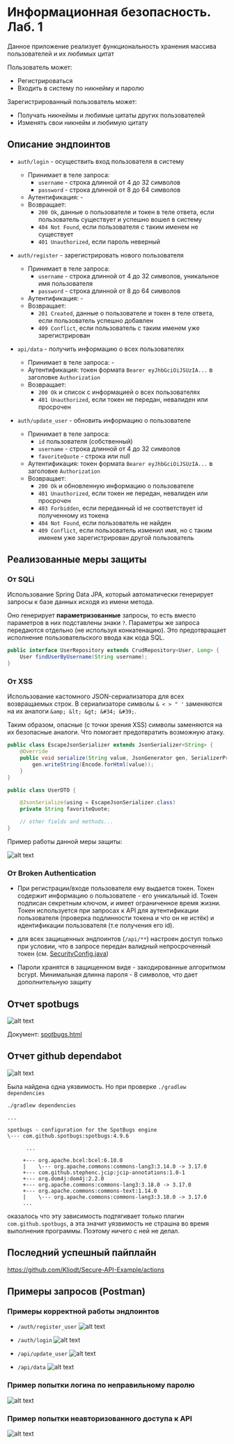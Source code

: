 # Информационная безопасность. Лаб. 1

Данное приложение реализует функциональность хранения массива пользователей и их 
любимых цитат

Пользователь может:
- Регистрироваться
- Входить в систему по никнейму и паролю

Зарегистрированный пользователь может:
- Получать никнеймы и любимые цитаты других пользователей
- Изменять свои никнейм и любимую цитату

## Описание эндпоинтов

- `auth/login` - осуществить вход пользователя в систему
  - Принимает в теле запроса: 
    - `username` - строка длинной от 4 до 32 символов
    - `password` - строка длинной от 8 до 64 символов
  - Аутентификация: -
  - Возвращает: 
    - `200 Ok`, данные о пользователе и токен в теле ответа, если пользователь существует и успешно вошел в систему
    - `404 Not Found`, если пользователя с таким именем не существует
    - `401 Unauthorized`, если пароль неверный


- `auth/register` - зарегистрировать нового пользователя
  - Принимает в теле запроса:
    - `username` - строка длинной от 4 до 32 символов, уникальное имя пользователя
    - `password` - строка длинной от 8 до 64 символов
  - Аутентификация: -
  - Возвращает:
    - `201 Created`, данные о пользователе и токен в теле ответа, если пользователь успешно добавлен
    - `409 Conflict`, если пользователь с таким именем уже зарегистрирован


- `api/data` - получить информацию о всех пользователях
  - Принимает в теле запроса: -
  - Аутентификация: токен формата `Bearer eyJhbGciOiJSUzIA...` в заголовке `Authorization`
  - Возвращает:
    - `200 Ok` и список с информацией о всех пользователях
    - `401 Unauthorized`, если токен не передан, невалиден или просрочен
 

- `auth/update_user` - обновить информацию о пользователе
  - Принимает в теле запроса: 
    - `id` пользователя (собственный) 
    - `username` - строка длинной от 4 до 32 символов
    - `favoriteQuote` - строка или null
  - Аутентификация: токен формата `Bearer eyJhbGciOiJSUzIA...` в заголовке `Authorization`
  - Возвращает:
    - `200 Ok` и обновленную информацию о пользователе
    - `401 Unauthorized`, если токен не передан, невалиден или просрочен
    - `403 Forbidden`, если переданный id не соответствует id полученному из токена
    - `404 Not Found`, если пользователь не найден
    - `409 Conflict`, если пользователь изменил имя, но с таким именем уже зарегистрирован другой пользователь



## Реализованные меры защиты

### От SQLi

Использование Spring Data JPA, который автоматически генерирует  
запросы к базе данных исходя из имени метода. 

Оно генерирует **параметризованные** запросы, 
то есть вместо параметров в них подставлены знаки `?`.
Параметры же запроса передаются отдельно (не используя конкатенацию). 
Это предотвращает исполнение пользовательского ввода как кода SQL.

```java
public interface UserRepository extends CrudRepository<User, Long> {
    User findUserByUsername(String username);
}
```

### От XSS

Использование кастомного JSON-сериализатора для всех возвращаемых строк.
В сериализаторе символы ` & < > " ' ` заменяются на их аналоги `&amp; &lt; &gt; &#34; &#39;`.

Таким образом, опасные (с точки зрения XSS) символы заменяются на их безопасные аналоги. 
Что помогает предотвратить возможную атаку.


```java
public class EscapeJsonSerializer extends JsonSerializer<String> {
    @Override
    public void serialize(String value, JsonGenerator gen, SerializerProvider serializers) throws IOException {
        gen.writeString(Encode.forHtml(value));
    }
}
```

```java
public class UserDTO {

    @JsonSerialize(using = EscapeJsonSerializer.class)
    private String favoriteQuote;

    // other fields and methods...
}
```

Пример работы данной меры защиты:

![alt text](assets/README/1759324835113_image.png)


### От Broken Authentication

- При регистрации/входе пользователя ему выдается токен. Токен содержит информацию 
  о пользователе - его уникальный id. Токен подписан секретным ключом, и имеет ограниченное 
  время жизни. Токен используется при запросах к API для 
  аутентификации пользователя (проверка подлинности токена и что он не истёк) и 
  идентификации пользователя (т.е получения его id). 

- для всех защищенных эндпоинтов (`/api/**`) настроен доступ только при условии, что в запросе 
  передан валидный непросроченный токен 
  (см. [SecurityConfig.java](src/main/java/ru/secureapiexample/security/SecurityConfig.java))

- Пароли хранятся в защищенном виде - закодированные алгоритмом bcrypt. 
  Минимальная длинна пароля - 8 символов, что дает дополнительную защиту


## Отчет spotbugs

![alt text](assets/README/1759331800088_image.png)

Документ: [spotbugs.html](assets/spotbugs.html)


## Отчет github dependabot

![alt text](assets/README/1759331977926_image.png)

Была найдена одна уязвимость. Но при проверке `./gradlew dependencies` 

```
./gradlew dependencies

...

spotbugs - configuration for the SpotBugs engine
\--- com.github.spotbugs:spotbugs:4.9.6

      ...
      
     +--- org.apache.bcel:bcel:6.10.0
     |    \--- org.apache.commons:commons-lang3:3.14.0 -> 3.17.0
     +--- com.github.stephenc.jcip:jcip-annotations:1.0-1
     +--- org.dom4j:dom4j:2.2.0
     +--- org.apache.commons:commons-lang3:3.18.0 -> 3.17.0
     +--- org.apache.commons:commons-text:1.14.0
     |    \--- org.apache.commons:commons-lang3:3.18.0 -> 3.17.0
     ...

```

оказалось что эту зависимость подтягивает только
плагин `com.github.spotbugs`, а эта значит уязвимость не 
страшна во время выполнения программы. 
Поэтому ничего с ней не делал.

## Последний успешный пайплайн

https://github.com/Kliodt/Secure-API-Example/actions


## Примеры запросов (Postman)

### Примеры корректной работы эндпоинтов

- `/auth/register_user`
  ![alt text](assets/README/1759324981448_image.png)

- `/auth/login`
  ![alt text](assets/README/1759325044814_image.png)

- `/api/update_user`
  ![alt text](assets/README/1759325102011_image.png)

- `/api/data`
  ![alt text](assets/README/1759325152366_image.png)

### Пример попытки логина по неправильному паролю

![alt text](assets/README/1759325236232_image.png)

### Пример попытки неавторизованного доступа к API

![alt text](assets/README/1759325413245_image.png)
